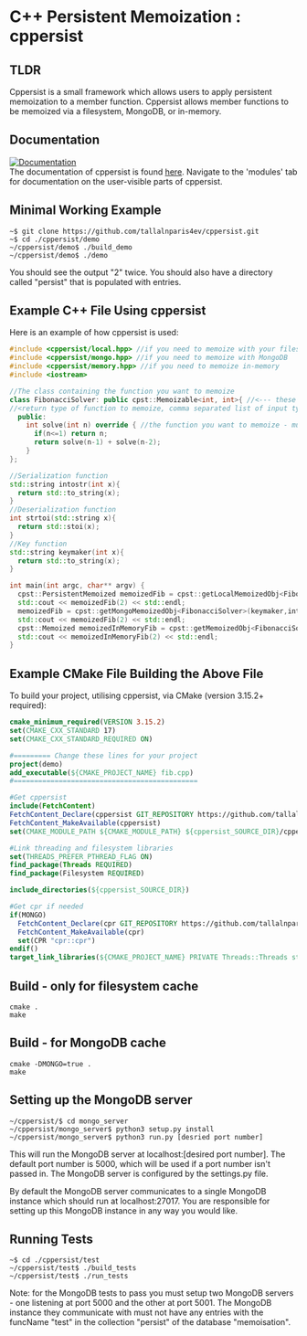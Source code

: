 # C++ Persistent Memoization : cppersist

## TLDR

Cppersist is a small framework which allows users to apply persistent memoization to a member function. Cppersist allows member functions to be memoized via a filesystem, MongoDB, or in-memory.

## Documentation

[![Documentation](https://img.shields.io/badge/docs-online-informational?style=for-the-badge&link=https://tallalnparis4ev.github.io/)](https://tallalnparis4ev.github.io/)  
The documentation of cppersist is found [here](https://tallalnparis4ev.github.io/). Navigate to the 'modules' tab for documentation on the user-visible parts of cppersist.

## Minimal Working Example
```console
~$ git clone https://github.com/tallalnparis4ev/cppersist.git
~$ cd ./cppersist/demo
~/cppersist/demo$ ./build_demo
~/cppersist/demo$ ./demo
```
You should see the output "2" twice. You should also have a directory called "persist" that is populated with entries.
## Example C++ File Using cppersist
Here is an example of how cppersist is used:

```c++
#include <cppersist/local.hpp> //if you need to memoize with your filesystem
#include <cppersist/mongo.hpp> //if you need to memoize with MongoDB
#include <cppersist/memory.hpp> //if you need to memoize in-memory
#include <iostream>

//The class containing the function you want to memoize
class FibonacciSolver: public cpst::Memoizable<int, int>{ //<--- these templates must correspond to 
//<return type of function to memoize, comma separated list of input types of function to memoize>
  public:
    int solve(int n) override { //the function you want to memoize - must be called "solve"!
      if(n<=1) return n;
      return solve(n-1) + solve(n-2);
    }
};

//Serialization function
std::string intostr(int x){
  return std::to_string(x);
}
//Deserialization function
int strtoi(std::string x){
  return std::stoi(x);
}
//Key function
std::string keymaker(int x){
  return std::to_string(x);
}

int main(int argc, char** argv) {
  cpst::PersistentMemoized memoizedFib = cpst::getLocalMemoizedObj<FibonacciSolver>(keymaker,intostr,strtoi); //disk cache
  std::cout << memoizedFib(2) << std::endl;
  memoizedFib = cpst::getMongoMemoizedObj<FibonacciSolver>(keymaker,intostr,strtoi,"localhost:5000"); //mongo cache
  std::cout << memoizedFib(2) << std::endl;
  cpst::Memoized memoizedInMemoryFib = cpst::getMemoizedObj<FibonacciSolver>(keymaker,intostr,strtoi); //in-memory cache
  std::cout << memoizedInMemoryFib(2) << std::endl;
}
```

## Example CMake File Building the Above File
To build your project, utilising cppersist, via CMake (version 3.15.2+ required):
```cmake
cmake_minimum_required(VERSION 3.15.2)
set(CMAKE_CXX_STANDARD 17)
set(CMAKE_CXX_STANDARD_REQUIRED ON)

#========= Change these lines for your project
project(demo)
add_executable(${CMAKE_PROJECT_NAME} fib.cpp)
#=============================================

#Get cppersist 
include(FetchContent)
FetchContent_Declare(cppersist GIT_REPOSITORY https://github.com/tallalnparis4ev/cppersist GIT_TAG master)
FetchContent_MakeAvailable(cppersist)
set(CMAKE_MODULE_PATH ${CMAKE_MODULE_PATH} ${cppersist_SOURCE_DIR}/cppersist/cmake)

#Link threading and filesystem libraries
set(THREADS_PREFER_PTHREAD_FLAG ON)
find_package(Threads REQUIRED)
find_package(Filesystem REQUIRED)

include_directories(${cppersist_SOURCE_DIR})

#Get cpr if needed
if(MONGO)
  FetchContent_Declare(cpr GIT_REPOSITORY https://github.com/tallalnparis4ev/cpr.git GIT_TAG stable)
  FetchContent_MakeAvailable(cpr)
  set(CPR "cpr::cpr")
endif()
target_link_libraries(${CMAKE_PROJECT_NAME} PRIVATE Threads::Threads std::filesystem ${CPR})
```
## Build - only for filesystem cache
```
cmake .
make
```

## Build - for MongoDB cache
```
cmake -DMONGO=true .
make
```
## Setting up the MongoDB server
```console
~/cppersist/$ cd mongo_server
~/cppersist/mongo_server$ python3 setup.py install
~/cppersist/mongo_server$ python3 run.py [desried port number]
```
This will run the MongoDB server at localhost:[desired port number]. The default port number is 5000, which will be used if a port number isn't passed in. The MongoDB server is configured by the settings.py file. 

By default the MongoDB server communicates to a single MongoDB instance which should run at localhost:27017. You are responsible for setting up this MongoDB instance in any way you would like.

## Running Tests
```console
~$ cd ./cppersist/test
~/cppersist/test$ ./build_tests
~/cppersist/test$ ./run_tests
```
Note: for the MongoDB tests to pass you must setup two MongoDB servers - one listening at port 5000 and the other at port 5001. The MongoDB instance they communicate with must not have any entries with the funcName "test" in the collection "persist" of the database "memoisation".
